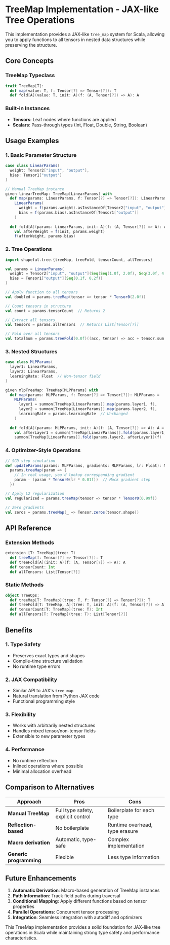 # TreeMap Implementation - JAX-like Tree Operations

This implementation provides a JAX-like `tree_map` system for Scala, allowing you to apply functions to all tensors in nested data structures while preserving the structure.

## Core Concepts

### TreeMap Typeclass
```scala
trait TreeMap[T]:
  def map(value: T, f: Tensor[?] => Tensor[?]): T
  def fold[A](value: T, init: A)(f: (A, Tensor[?]) => A): A
```

### Built-in Instances
- **Tensors**: Leaf nodes where functions are applied
- **Scalars**: Pass-through types (Int, Float, Double, String, Boolean)

## Usage Examples

### 1. Basic Parameter Structure
```scala
case class LinearParams(
  weight: Tensor2["input", "output"], 
  bias: Tensor1["output"]
)

// Manual TreeMap instance
given linearTreeMap: TreeMap[LinearParams] with
  def map(params: LinearParams, f: Tensor[?] => Tensor[?]): LinearParams =
    LinearParams(
      weight = f(params.weight).asInstanceOf[Tensor2["input", "output"]],
      bias = f(params.bias).asInstanceOf[Tensor1["output"]]
    )
  
  def fold[A](params: LinearParams, init: A)(f: (A, Tensor[?]) => A): A =
    val afterWeight = f(init, params.weight)
    f(afterWeight, params.bias)
```

### 2. Tree Operations
```scala
import shapeful.tree.{treeMap, treeFold, tensorCount, allTensors}

val params = LinearParams(
  weight = Tensor2["input", "output"](Seq(Seq(1.0f, 2.0f), Seq(3.0f, 4.0f))),
  bias = Tensor1["output"](Seq(0.1f, 0.2f))
)

// Apply function to all tensors
val doubled = params.treeMap(tensor => tensor * Tensor0(2.0f))

// Count tensors in structure
val count = params.tensorCount  // Returns 2

// Extract all tensors
val tensors = params.allTensors  // Returns List[Tensor[?]]

// Fold over all tensors
val totalSum = params.treeFold(0.0f)((acc, tensor) => acc + tensor.sum.toFloat)
```

### 3. Nested Structures
```scala
case class MLPParams(
  layer1: LinearParams,
  layer2: LinearParams,
  learningRate: Float  // Non-tensor field
)

given mlpTreeMap: TreeMap[MLPParams] with
  def map(params: MLPParams, f: Tensor[?] => Tensor[?]): MLPParams =
    MLPParams(
      layer1 = summon[TreeMap[LinearParams]].map(params.layer1, f),
      layer2 = summon[TreeMap[LinearParams]].map(params.layer2, f),
      learningRate = params.learningRate  // Unchanged
    )
  
  def fold[A](params: MLPParams, init: A)(f: (A, Tensor[?]) => A): A =
    val afterLayer1 = summon[TreeMap[LinearParams]].fold(params.layer1, init)(f)
    summon[TreeMap[LinearParams]].fold(params.layer2, afterLayer1)(f)
```

### 4. Optimizer-Style Operations
```scala
// SGD step simulation
def updateParams(params: MLPParams, gradients: MLPParams, lr: Float): MLPParams =
  params.treeMap(param => {
    // In real usage, you'd lookup corresponding gradient
    param - (param * Tensor0(lr * 0.01f))  // Mock gradient step
  })

// Apply L2 regularization
val regularized = params.treeMap(tensor => tensor * Tensor0(0.99f))

// Zero gradients
val zeros = params.treeMap(_ => Tensor.zeros(tensor.shape))
```

## API Reference

### Extension Methods
```scala
extension [T: TreeMap](tree: T)
  def treeMap(f: Tensor[?] => Tensor[?]): T
  def treeFold[A](init: A)(f: (A, Tensor[?]) => A): A
  def tensorCount: Int
  def allTensors: List[Tensor[?]]
```

### Static Methods
```scala
object TreeOps:
  def treeMap[T: TreeMap](tree: T, f: Tensor[?] => Tensor[?]): T
  def treeFold[T: TreeMap, A](tree: T, init: A)(f: (A, Tensor[?]) => A): A
  def tensorCount[T: TreeMap](tree: T): Int
  def allTensors[T: TreeMap](tree: T): List[Tensor[?]]
```

## Benefits

### 1. **Type Safety**
- Preserves exact types and shapes
- Compile-time structure validation
- No runtime type errors

### 2. **JAX Compatibility**
- Similar API to JAX's `tree_map`
- Natural translation from Python JAX code
- Functional programming style

### 3. **Flexibility**
- Works with arbitrarily nested structures
- Handles mixed tensor/non-tensor fields
- Extensible to new parameter types

### 4. **Performance**
- No runtime reflection
- Inlined operations where possible
- Minimal allocation overhead

## Comparison to Alternatives

| Approach | Pros | Cons |
|----------|------|------|
| **Manual TreeMap** | Full type safety, explicit control | Boilerplate for each type |
| **Reflection-based** | No boilerplate | Runtime overhead, type erasure |
| **Macro derivation** | Automatic, type-safe | Complex implementation |
| **Generic programming** | Flexible | Less type information |

## Future Enhancements

1. **Automatic Derivation**: Macro-based generation of TreeMap instances
2. **Path Information**: Track field paths during traversal
3. **Conditional Mapping**: Apply different functions based on tensor properties
4. **Parallel Operations**: Concurrent tensor processing
5. **Integration**: Seamless integration with autodiff and optimizers

This TreeMap implementation provides a solid foundation for JAX-like tree operations in Scala while maintaining strong type safety and performance characteristics.
